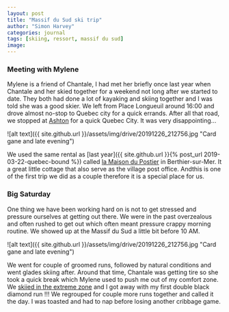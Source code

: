 ```yaml
---
layout: post
title: "Massif du Sud ski trip"
author: "Simon Harvey"
categories: journal
tags: [skiing, ressort, massif du sud]
image:
---
```


### Meeting with Mylene
Mylene is a friend of Chantale, I had met her briefly once last year when Chantale and her skied together for a weekend not long after we started to date.  They both had done a lot of kayaking and skiing together and I was told she was a good skier.  We left from Place Longueuil around 16:00 and drove almost no-stop to Quebec city for a quick errands.  After all that road, we stopped at [Ashton](https://chezashton.ca/) for a quick Quebec City.  It was very disappointing...

![alt text]({{ site.github.url }}/assets/img/drive/20191226_212756.jpg "Card gane and late evening")

We used the same rental as [last year]({{ site.github.url }}{% post_url 2019-03-22-quebec-bound %}) called [la Maison du Postier](https://www.booking.com/hotel/ca/la-maison-du-postier.fr.html) in Berthier-sur-Mer.  It a great little cottage that also serve as the village post office.  Andthis is one of the first trip we did as a couple therefore it is a special place for us.

### Big Saturday
One thing we have been working hard on is not to get stressed and pressure ourselves at getting out there.  We were in the past overzealous and often rushed to get out which often meant pressure crappy morning routine.  We showed up at the Massif du Sud a little bit before 10 AM.

![alt text]({{ site.github.url }}/assets/img/drive/20191226_212756.jpg "Card gane and late evening")

We went for couple of groomed runs, followed by natural conditions and went glades skiing after.  Around that time, Chantale was getting tire so she took a quick break which Mylene used to push me out of my comfort zone.  We [skiied in the extreme zone](http://massifdusud.net/wp-content/uploads/2013/09/Carte-des-pistes-au-bon-format1.jpg) and I got away with my first double black diamond run !!!  We regrouped for couple more runs together and called it the day.  I was toasted and had to nap before losing another cribbage game.
